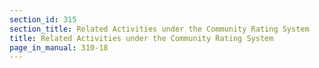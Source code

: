 ```yaml
---
section_id: 315
section_title: Related Activities under the Community Rating System
title: Related Activities under the Community Rating System
page_in_manual: 310-18
---
```


